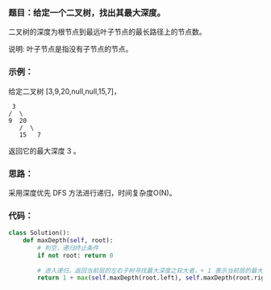 ### 题目：给定一个二叉树，找出其最大深度。

二叉树的深度为根节点到最远叶子节点的最长路径上的节点数。

说明: 叶子节点是指没有子节点的节点。

### 示例：
给定二叉树 [3,9,20,null,null,15,7]，

     3
    /  \
    9  20
       /  \
       15   7
   
返回它的最大深度 3 。

### 思路：
采用深度优先 DFS 方法进行递归，时间复杂度O(N)。

### 代码：
```py
class Solution():
    def maxDepth(self, root):
        # 判空，递归终止条件
        if not root: return 0
        
        # 进入递归，返回当前层的左右子树寻找最大深度之较大者，+ 1 表示当前层的最大深度。
        return 1 + max(self.maxDepth(root.left), self.maxDepth(root.right))
```

